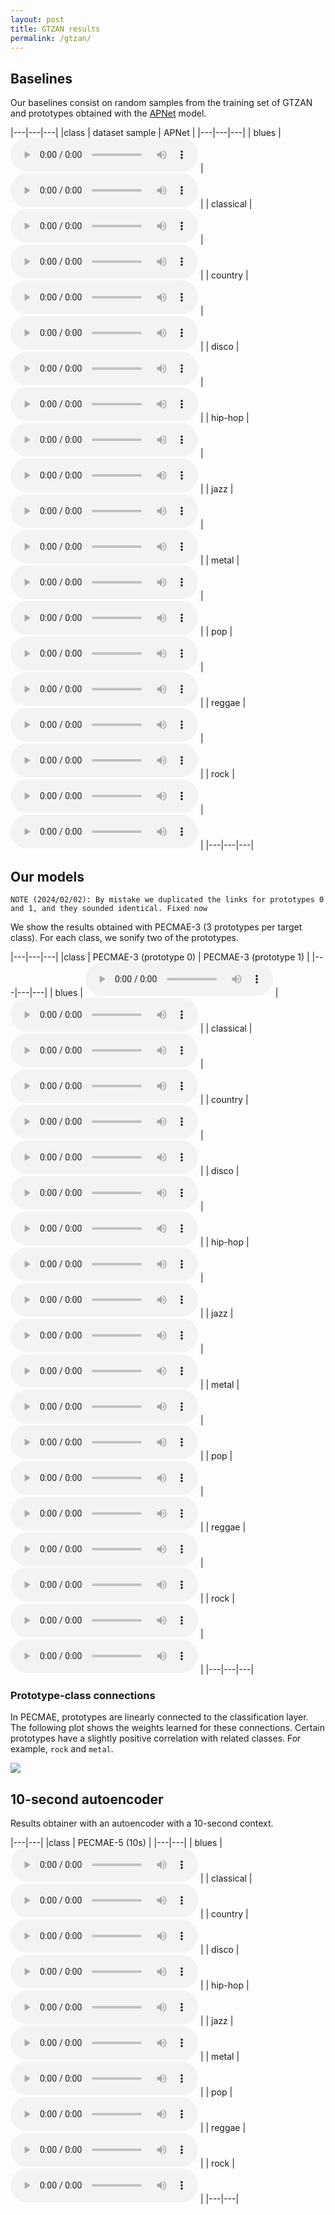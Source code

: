 ```yaml
---
layout: post
title: GTZAN results
permalink: /gtzan/
---
```




## Baselines

Our baselines consist on random samples from the training set of GTZAN and prototypes obtained with the [APNet](https://github.com/pzinemanas/APNet) model.

<div class="table-wrapper" markdown="block">

|---|---|---|
|class | dataset sample | APNet |
|---|---|---|
| blues | <audio src="https://raw.githubusercontent.com/palonso/pecmae-samples/main/gtzan/samples/blues.00000.wav?" controls preload></audio> | <audio src="https://raw.githubusercontent.com/palonso/pecmae-samples/main/gtzan/apnet/00_blues.wav?" controls preload></audio> |
| classical | <audio src="https://raw.githubusercontent.com/palonso/pecmae-samples/main/gtzan/samples/classical.00000.wav?" controls preload></audio> | <audio src="https://raw.githubusercontent.com/palonso/pecmae-samples/main/gtzan/apnet/01_classical.wav?" controls preload></audio> |
| country | <audio src="https://raw.githubusercontent.com/palonso/pecmae-samples/main/gtzan/samples/country.00000.wav?" controls preload></audio> | <audio src="https://raw.githubusercontent.com/palonso/pecmae-samples/main/gtzan/apnet/02_country.wav?" controls preload></audio> |
| disco | <audio src="https://raw.githubusercontent.com/palonso/pecmae-samples/main/gtzan/samples/disco.00000.wav?" controls preload></audio> | <audio src="https://raw.githubusercontent.com/palonso/pecmae-samples/main/gtzan/apnet/03_disco.wav?" controls preload></audio> |
| hip-hop | <audio src="https://raw.githubusercontent.com/palonso/pecmae-samples/main/gtzan/samples/hiphop.00000.wav?" controls preload></audio> | <audio src="https://raw.githubusercontent.com/palonso/pecmae-samples/main/gtzan/apnet/04_hip-hop.wav?" controls preload></audio> |
| jazz | <audio src="https://raw.githubusercontent.com/palonso/pecmae-samples/main/gtzan/samples/jazz.00000.wav?" controls preload></audio> | <audio src="https://raw.githubusercontent.com/palonso/pecmae-samples/main/gtzan/apnet/05_jazz.wav?" controls preload></audio> |
| metal | <audio src="https://raw.githubusercontent.com/palonso/pecmae-samples/main/gtzan/samples/metal.00000.wav?" controls preload></audio> | <audio src="https://raw.githubusercontent.com/palonso/pecmae-samples/main/gtzan/apnet/06_metal.wav?" controls preload></audio> |
| pop | <audio src="https://raw.githubusercontent.com/palonso/pecmae-samples/main/gtzan/samples/pop.00000.wav?" controls preload></audio> | <audio src="https://raw.githubusercontent.com/palonso/pecmae-samples/main/gtzan/apnet/07_pop.wav?" controls preload></audio> |
| reggae | <audio src="https://raw.githubusercontent.com/palonso/pecmae-samples/main/gtzan/samples/reggae.00000.wav?" controls preload></audio> | <audio src="https://raw.githubusercontent.com/palonso/pecmae-samples/main/gtzan/apnet/08_reggae.wav?" controls preload></audio> |
| rock | <audio src="https://raw.githubusercontent.com/palonso/pecmae-samples/main/gtzan/samples/rock.00000.wav?" controls preload></audio> | <audio src="https://raw.githubusercontent.com/palonso/pecmae-samples/main/gtzan/apnet/09_rock.wav?" controls preload></audio> |
|---|---|---|

</div>

## Our models


```NOTE (2024/02/02): By mistake we duplicated the links for prototypes 0 and 1, and they sounded identical. Fixed now```

We show the results obtained with PECMAE-3 (3 prototypes per target class).
For each class, we sonify two of the prototypes.

<div class="table-wrapper" markdown="block">

|---|---|---|
|class | PECMAE-3 (prototype 0) | PECMAE-3 (prototype 1) |
|---|---|---|
| blues | <audio src="https://raw.githubusercontent.com/palonso/pecmae-samples/main/gtzan/pecmae-3/v506_blu_n0_gs1.wav?" controls preload></audio> | <audio src="https://raw.githubusercontent.com/palonso/pecmae-samples/main/gtzan/pecmae-3/v506_blu_n1_gs1.wav?" controls preload></audio> |
| classical | <audio src="https://raw.githubusercontent.com/palonso/pecmae-samples/main/gtzan/pecmae-3/v506_cla_n0_gs1.wav?" controls preload></audio> | <audio src="https://raw.githubusercontent.com/palonso/pecmae-samples/main/gtzan/pecmae-3/v506_cla_n1_gs1.wav?" controls preload></audio> |
| country | <audio src="https://raw.githubusercontent.com/palonso/pecmae-samples/main/gtzan/pecmae-3/v506_cou_n0_gs1.wav?" controls preload></audio> | <audio src="https://raw.githubusercontent.com/palonso/pecmae-samples/main/gtzan/pecmae-3/v506_cou_n1_gs1.wav?" controls preload></audio> |
| disco | <audio src="https://raw.githubusercontent.com/palonso/pecmae-samples/main/gtzan/pecmae-3/v506_dis_n0_gs1.wav?" controls preload></audio> | <audio src="https://raw.githubusercontent.com/palonso/pecmae-samples/main/gtzan/pecmae-3/v506_dis_n1_gs1.wav?" controls preload></audio> |
| hip-hop | <audio src="https://raw.githubusercontent.com/palonso/pecmae-samples/main/gtzan/pecmae-3/v506_hip_n0_gs1.wav?" controls preload></audio> | <audio src="https://raw.githubusercontent.com/palonso/pecmae-samples/main/gtzan/pecmae-3/v506_hip_n1_gs1.wav?" controls preload></audio> |
| jazz | <audio src="https://raw.githubusercontent.com/palonso/pecmae-samples/main/gtzan/pecmae-3/v506_jaz_n0_gs1.wav?" controls preload></audio> | <audio src="https://raw.githubusercontent.com/palonso/pecmae-samples/main/gtzan/pecmae-3/v506_jaz_n1_gs1.wav?" controls preload></audio> |
| metal | <audio src="https://raw.githubusercontent.com/palonso/pecmae-samples/main/gtzan/pecmae-3/v506_met_n0_gs1.wav?" controls preload></audio> | <audio src="https://raw.githubusercontent.com/palonso/pecmae-samples/main/gtzan/pecmae-3/v506_met_n1_gs1.wav?" controls preload></audio> |
| pop | <audio src="https://raw.githubusercontent.com/palonso/pecmae-samples/main/gtzan/pecmae-3/v506_pop_n0_gs1.wav?" controls preload></audio> | <audio src="https://raw.githubusercontent.com/palonso/pecmae-samples/main/gtzan/pecmae-3/v506_pop_n1_gs1.wav?" controls preload></audio> |
| reggae | <audio src="https://raw.githubusercontent.com/palonso/pecmae-samples/main/gtzan/pecmae-3/v506_reg_n0_gs1.wav?" controls preload></audio> | <audio src="https://raw.githubusercontent.com/palonso/pecmae-samples/main/gtzan/pecmae-3/v506_reg_n1_gs1.wav?" controls preload></audio> |
| rock | <audio src="https://raw.githubusercontent.com/palonso/pecmae-samples/main/gtzan/pecmae-3/v506_roc_n0_gs1.wav?" controls preload></audio> | <audio src="https://raw.githubusercontent.com/palonso/pecmae-samples/main/gtzan/pecmae-3/v506_roc_n1_gs1.wav?" controls preload></audio> |
|---|---|---|

</div>

### Prototype-class connections
In PECMAE, prototypes are linearly connected to the classification layer.
The following plot shows the weights learned for these connections.
Certain prototypes have a slightly positive correlation with related classes.
For example, `rock` and `metal`.

![](/pecmae/assets/images/GTZAN_lin_weights.png)

## 10-second autoencoder
Results obtainer with an autoencoder with a 10-second context.

<div class="table-wrapper" markdown="block">

|---|---|
|class | PECMAE-5 (10s) |
|---|---|
| blues | <audio src="https://raw.githubusercontent.com/palonso/pecmae-samples/main/gtzan/pecmae-5-10s/v533_blu_n0_gs1.wav?" controls preload></audio> |
| classical | <audio src="https://raw.githubusercontent.com/palonso/pecmae-samples/main/gtzan/pecmae-5-10s/v533_cla_n0_gs1.wav?" controls preload></audio> |
| country | <audio src="https://raw.githubusercontent.com/palonso/pecmae-samples/main/gtzan/pecmae-5-10s/v533_cou_n0_gs1.wav?" controls preload></audio> |
| disco | <audio src="https://raw.githubusercontent.com/palonso/pecmae-samples/main/gtzan/pecmae-5-10s/v533_dis_n0_gs1.wav?" controls preload></audio> |
| hip-hop | <audio src="https://raw.githubusercontent.com/palonso/pecmae-samples/main/gtzan/pecmae-5-10s/v533_hip_n0_gs1.wav?" controls preload></audio> |
| jazz | <audio src="https://raw.githubusercontent.com/palonso/pecmae-samples/main/gtzan/pecmae-5-10s/v533_jaz_n0_gs1.wav?" controls preload></audio> |
| metal | <audio src="https://raw.githubusercontent.com/palonso/pecmae-samples/main/gtzan/pecmae-5-10s/v533_met_n0_gs1.wav?" controls preload></audio> |
| pop | <audio src="https://raw.githubusercontent.com/palonso/pecmae-samples/main/gtzan/pecmae-5-10s/v533_pop_n0_gs1.wav?" controls preload></audio> |
| reggae | <audio src="https://raw.githubusercontent.com/palonso/pecmae-samples/main/gtzan/pecmae-5-10s/v533_reg_n0_gs1.wav?" controls preload></audio> |
| rock | <audio src="https://raw.githubusercontent.com/palonso/pecmae-samples/main/gtzan/pecmae-5-10s/v533_roc_n0_gs1.wav?" controls preload></audio> |
|---|---|

</div>
